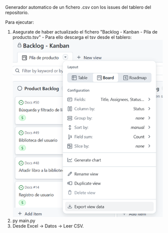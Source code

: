 Generador automatico de un fichero .csv con los issues del tablero del repositorio.

Para ejecutar: 
1. Asegurate de haber actualizado el fichero "Backlog - Kanban - Pila de producto.tsv"
        - Para ello descarga el tsv desde el tablero:
        ![alt text](export_data.png)
2. py main.py
3. Desde Excel -> Datos -> Leer CSV.